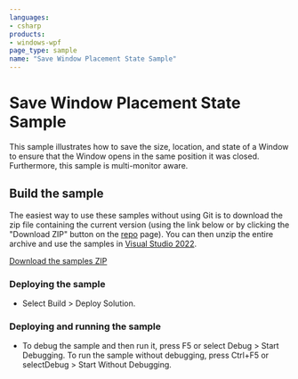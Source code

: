 ```yaml
---
languages:
- csharp
products:
- windows-wpf
page_type: sample
name: "Save Window Placement State Sample"
---
```

# Save Window Placement State Sample
This sample illustrates how to save the size, location, and state of a Window to ensure that the Window opens in the same position it was closed. Furthermore, this sample is multi-monitor aware.

## Build the sample
The easiest way to use these samples without using Git is to download the zip file containing the current version (using the link below or by clicking the "Download ZIP" button on the [repo](https://github.com/microsoft/WPF-Samples?tab=readme-ov-file) page). You can then unzip the entire archive and use the samples in [Visual Studio 2022](https://www.visualstudio.com/wpf-vs).

[Download the samples ZIP](../../../../archive/main.zip)

### Deploying the sample
- Select Build > Deploy Solution. 

### Deploying and running the sample
- To debug the sample and then run it, press F5 or select Debug >  Start Debugging. To run the sample without debugging, press Ctrl+F5 or selectDebug > Start Without Debugging. 


